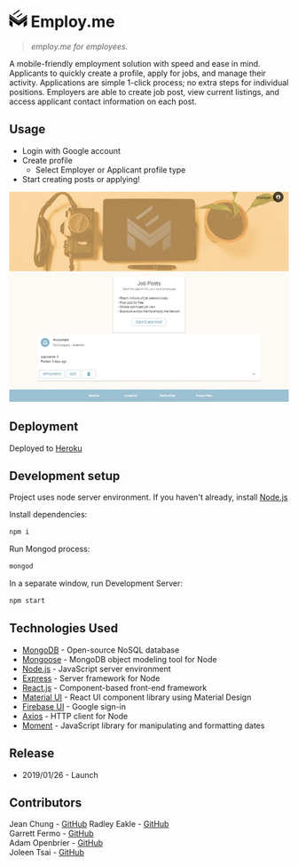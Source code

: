 # ![logo](./client/public/th-eme-logo.jpg) Employ<span></span>.me
> _employ<span></span>.me for employees._

A mobile-friendly employment solution with speed and ease in mind. Applicants to quickly create a profile, apply for jobs, and manage their activity. Applications are simple 1-click process; no extra steps for individual positions. Employers are able to create job post, view current listings, and access applicant contact information on each post.

## Usage
* Login with Google account  
* Create profile 
  *  Select Employer or Applicant profile type
* Start creating posts or applying!

![screenshot](./client/public/th-employme.jpg) 

## Deployment
Deployed to [Heroku](https://employ-me-app.herokuapp.com/)

## Development setup
Project uses node server environment. If you haven't already, install [Node.js](https://nodejs.org/en/download/)

Install dependencies:
```sh
npm i
```
Run Mongod process:
```sh
mongod
```
In a separate window, run Development Server:
```sh
npm start
```

## Technologies Used
- [MongoDB](https://www.mongodb.com/) - Open-source NoSQL database
- [Mongoose](https://www.npmjs.com/package/mongoose) - MongoDB object modeling tool for Node
- [Node.js](https://nodejs.org) - JavaScript server environment
- [Express](https://www.npmjs.com/package/express) - Server framework for Node
- [React.js](https://reactjs.org/) - Component-based front-end framework
- [Material UI](https://material-ui.com/) - React UI component library using Material Design
- [Firebase UI](https://github.com/firebase/firebaseui-web) - Google sign-in
- [Axios](https://www.npmjs.com/package/axios) - HTTP client for Node
- [Moment](https://www.npmjs.com/package/moment) - JavaScript library for manipulating and formatting dates
  



## Release
* 2019/01/26 - Launch

## Contributors 
Jean Chung - [GitHub](https://github.com/jeannchung/)
Radley Eakle -   [GitHub](https://github.com/radsauce/)  
Garrett Fermo - [GitHub](https://github.com/garrettcfermo)  
Adam Openbrier - [GitHub](https://github.com/aOpenbrier)  
Joleen Tsai - [GitHub](https://github.com/JoleenTsai)
